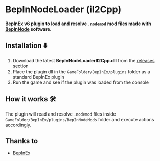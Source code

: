 # BepInNodeLoader (il2Cpp)
**BepInEx v6 plugin to load and resolve `.nodemod` mod files made with [BepInNode](https://github.com/ImAxel0/BepInNode) software.**

## Installation :arrow_down:
1. Download the latest **BepInNodeLoaderIl2Cpp.dll** from the [releases](https://github.com/ImAxel0/BepInNodeLoader_il2Cpp/releases) section
2. Place the plugin dll in the `GameFolder/BepInEx/plugins` folder as a standard BepInEx plugin
3. Run the game and see if the plugin was loaded from the console

## How it works 🛠️
The plugin will read and resolve `.nodemod` files inside `GameFolder/BepInEx/plugins/BepInNodeMods` folder and execute actions accordingly.

## Thanks to
- [BepInEx](https://github.com/BepInEx/BepInEx)
